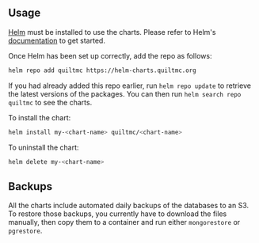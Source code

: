 ## Usage

[Helm](https://helm.sh) must be installed to use the charts.  Please refer to
Helm's [documentation](https://helm.sh/docs) to get started.

Once Helm has been set up correctly, add the repo as follows:

```bash
helm repo add quiltmc https://helm-charts.quiltmc.org
```

If you had already added this repo earlier, run `helm repo update` to retrieve
the latest versions of the packages.  You can then run `helm search repo
quiltmc` to see the charts.

To install the <chart-name> chart:

```bash
helm install my-<chart-name> quiltmc/<chart-name>
```

To uninstall the chart:

```bash
helm delete my-<chart-name>
```


## Backups

All the charts include automated daily backups of the databases to an S3.
To restore those backups, you currently have to download the files manually,
then copy them to a container and run either `mongorestore` or `pgrestore`.
